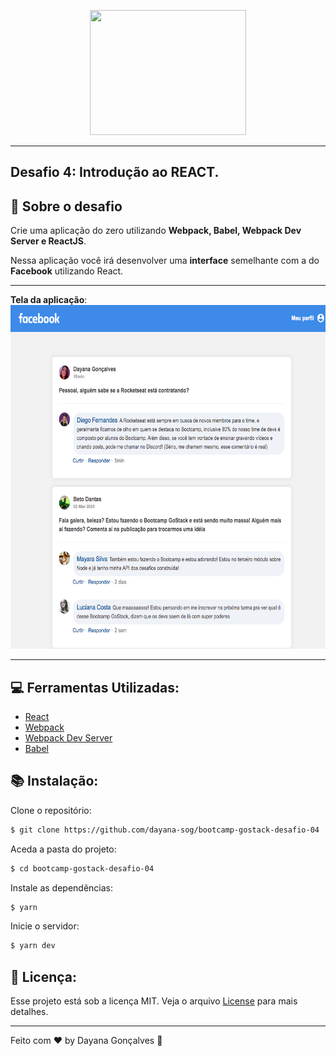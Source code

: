 <p align="center">
  <img width="250" height="200" src="https://camo.githubusercontent.com/8c13dc2618dbd7f76d1d574350b98fdee1335ce5/68747470733a2f2f726f636b6574736561742d63646e2e73332d73612d656173742d312e616d617a6f6e6177732e636f6d2f626f6f7463616d702d6865616465722e706e67">
</p>


---

## Desafio 4:   Introdução ao REACT.

## :rocket: Sobre o desafio


Crie uma aplicação do zero utilizando  **Webpack, Babel, Webpack Dev Server e ReactJS**.

Nessa aplicação você irá desenvolver uma  **interface**  semelhante com a do  **Facebook**  utilizando React.

---
**Tela da aplicação**:
 <img width="800" height="550" src="https://raw.githubusercontent.com/dayana-sog/bootcamp-gostack-desafio-04/master/.github/InterfaceFB2.png">

---

## :computer: Ferramentas Utilizadas:

- [React](https://reactjs.org/)
- [Webpack](https://webpack.js.org/)
- [Webpack Dev Server](https://github.com/webpack/webpack-dev-server)
- [Babel](https://babeljs.io/)

	
## :books: Instalação:

Clone o repositório:
```sh
$ git clone https://github.com/dayana-sog/bootcamp-gostack-desafio-04
```

Aceda a pasta do projeto:
```sh
$ cd bootcamp-gostack-desafio-04
```

Instale as dependências:
```sh
$ yarn
```
Inicie o servidor:
```sh
$ yarn dev
```

## 📝  Licença:

Esse projeto está sob a licença MIT. Veja o arquivo  [License](https://github.com/dayana-sog/bootcamp-gostack-desafio-04/blob/master/LICENSE) para mais detalhes.

----------

Feito com ♥ by Dayana Gonçalves  👋 
